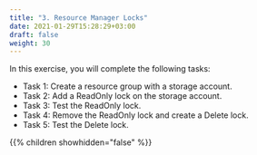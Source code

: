 ```yaml
---
title: "3. Resource Manager Locks"
date: 2021-01-29T15:28:29+03:00
draft: false
weight: 30
---
```


In this exercise, you will complete the following tasks:

- Task 1: Create a resource group with a storage account.
- Task 2: Add a ReadOnly lock on the storage account. 
- Task 3: Test the ReadOnly lock. 
- Task 4: Remove the ReadOnly lock and create a Delete lock.
- Task 5: Test the Delete lock.



{{% children showhidden="false" %}}